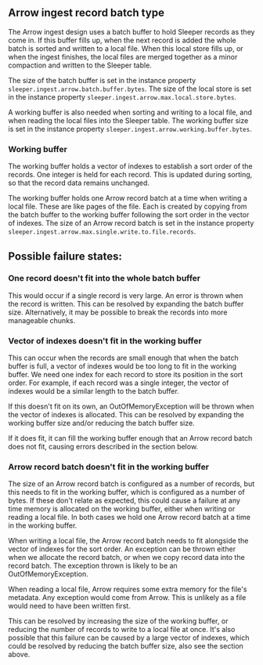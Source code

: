 ## Arrow ingest record batch type

The Arrow ingest design uses a batch buffer to hold Sleeper records as they come in. If this buffer fills up, when the
next record is added the whole batch is sorted and written to a local file. When this local store fills up, or when the
ingest finishes, the local files are merged together as a minor compaction and written to the Sleeper table.

The size of the batch buffer is set in the instance property `sleeper.ingest.arrow.batch.buffer.bytes`. The size of the
local store is set in the instance property `sleeper.ingest.arrow.max.local.store.bytes`.

A working buffer is also needed when sorting and writing to a local file, and when reading the local files into the
Sleeper table. The working buffer size is set in the instance property `sleeper.ingest.arrow.working.buffer.bytes`.

### Working buffer

The working buffer holds a vector of indexes to establish a sort order of the records. One integer is held for each
record. This is updated during sorting, so that the record data remains unchanged.

The working buffer holds one Arrow record batch at a time when writing a local file. These are like pages of the file.
Each is created by copying from the batch buffer to the working buffer following the sort order in the vector of
indexes. The size of an Arrow record batch is set in the instance
property `sleeper.ingest.arrow.max.single.write.to.file.records`.

## Possible failure states:

### One record doesn't fit into the whole batch buffer

This would occur if a single record is very large. An error is thrown when the record is written. This can be resolved
by expanding the batch buffer size. Alternatively, it may be possible to break the records into more manageable chunks.

### Vector of indexes doesn't fit in the working buffer

This can occur when the records are small enough that when the batch buffer is full, a vector of indexes would be too
long to fit in the working buffer. We need one index for each record to store its position in the sort order. For
example, if each record was a single integer, the vector of indexes would be a similar length to the batch buffer.

If this doesn't fit on its own, an OutOfMemoryException will be thrown when the vector of indexes is allocated. This can
be resolved by expanding the working buffer size and/or reducing the batch buffer size.

If it does fit, it can fill the working buffer enough that an Arrow record batch does not fit, causing errors described
in the section below.

### Arrow record batch doesn't fit in the working buffer

The size of an Arrow record batch is configured as a number of records, but this needs to fit in the working buffer,
which is configured as a number of bytes. If these don't relate as expected, this could cause a failure at any time
memory is allocated on the working buffer, either when writing or reading a local file. In both cases we hold one Arrow
record batch at a time in the working buffer.

When writing a local file, the Arrow record batch needs to fit alongside the vector of indexes for the sort order. An
exception can be thrown either when we allocate the record batch, or when we copy record data into the record batch. The
exception thrown is likely to be an OutOfMemoryException.

When reading a local file, Arrow requires some extra memory for the file's metadata. Any exception would come from
Arrow. This is unlikely as a file would need to have been written first.

This can be resolved by increasing the size of the working buffer, or reducing the number of records to write to a local
file at once. It's also possible that this failure can be caused by a large vector of indexes, which could be resolved
by reducing the batch buffer size, also see the section above.
